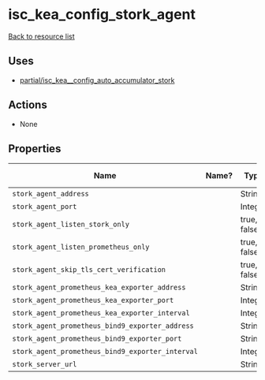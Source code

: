 # isc_kea_config_stork_agent

[Back to resource list](../README.md#resources)

## Uses

- [partial/isc_kea__config_auto_accumulator_stork](partial/isc_kea__config_auto_accumulator_stork.md)

## Actions

- None

## Properties

| Name                                             | Name? | Type        | Default | Description | Allowed Values |
| ------------------------------------------------ | ----- | ----------- | ------- | ----------- | -------------- |
| `stork_agent_address`                            |       | String      |         |             |                |
| `stork_agent_port`                               |       | Integer     |         |             |                |
| `stork_agent_listen_stork_only`                  |       | true, false |         |             |                |
| `stork_agent_listen_prometheus_only`             |       | true, false |         |             |                |
| `stork_agent_skip_tls_cert_verification`         |       | true, false |         |             |                |
| `stork_agent_prometheus_kea_exporter_address`    |       | String      |         |             |                |
| `stork_agent_prometheus_kea_exporter_port`       |       | Integer     |         |             |                |
| `stork_agent_prometheus_kea_exporter_interval`   |       | Integer     |         |             |                |
| `stork_agent_prometheus_bind9_exporter_address`  |       | String      |         |             |                |
| `stork_agent_prometheus_bind9_exporter_port`     |       | String      |         |             |                |
| `stork_agent_prometheus_bind9_exporter_interval` |       | Integer     |         |             |                |
| `stork_server_url`                               |       | String      |         |             |                |
